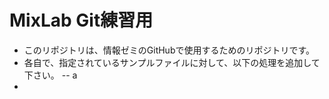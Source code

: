 # MixLab Git練習用
- このリポジトリは、情報ゼミのGitHubで使用するためのリポジトリです。
- 各自で、指定されているサンプルファイルに対して、以下の処理を追加して下さい。
-- a
- 
